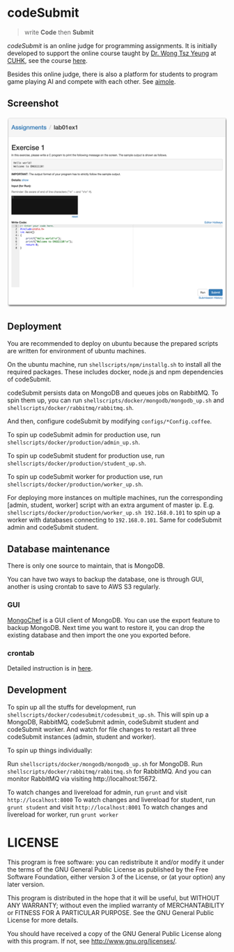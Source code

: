 # codeSubmit
> write __Code__ then __Submit__

*codeSubmit* is an online judge for programming assignments. It is initially developed to support the online course taught by [Dr. Wong Tsz Yeung](http://www.cse.cuhk.edu.hk/~tywong/html/index.html) at [CUHK](http://www.cuhk.edu.hk), see the course [here](http://tywong.github.io/gitbook-engg1110/).

Besides this online judge, there is also a platform for students to program game playing AI and compete with each other. See [aimole](https://github.com/leoyuholo/aimole).

## Screenshot
![screenshot](./codeSubmit.png)

## Deployment
You are recommended to deploy on ubuntu because the prepared scripts are written for environment of ubuntu machines.

On the ubuntu machine, run `shellscripts/npm/installg.sh` to install all the required packages. These includes docker, node.js and npm dependencies of codeSubmit.

codeSubmit persists data on MongoDB and queues jobs on RabbitMQ. To spin them up, you can run `shellscripts/docker/mongodb/mongodb_up.sh` and `shellscripts/docker/rabbitmq/rabbitmq.sh`.

And then, configure codeSubmit by modifying `configs/*Config.coffee`.

To spin up codeSubmit admin for production use, run `shellscripts/docker/production/admin_up.sh`.

To spin up codeSubmit student for production use, run `shellscripts/docker/production/student_up.sh`.

To spin up codeSubmit worker for production use, run `shellscripts/docker/production/worker_up.sh`.

For deploying more instances on multiple machines, run the corresponding [admin, student, worker] script with an extra argument of master ip. E.g. `shellscripts/docker/production/worker_up.sh 192.168.0.101` to spin up a worker with databases connecting to `192.168.0.101`. Same for codeSubmit admin and codeSubmit student.

## Database maintenance
There is only one source to maintain, that is MongoDB.

You can have two ways to backup the database, one is through GUI, another is using crontab to save to AWS S3 regularly.

### GUI
[MongoChef](http://3t.io/mongochef/) is a GUI client of MongoDB. You can use the export feature to backup MongoDB. Next time you want to restore it, you can drop the existing database and then import the one you exported before.

### crontab
Detailed instruction is in [here](./shellscripts/docker/mongodb/instruction.md).

## Development
To spin up all the stuffs for development, run `shellscripts/docker/codesubmit/codesubmit_up.sh`. This will spin up a MongoDB, RabbitMQ, codeSubmit admin, codeSubmit student and codeSubmit worker. And watch for file changes to restart all three codeSubmit instances (admin, student and worker).

To spin up things individually:

Run `shellscripts/docker/mongodb/mongodb_up.sh` for MongoDB.
Run `shellscripts/docker/rabbitmq/rabbitmq.sh` for RabbitMQ. And you can monitor RabbitMQ via visiting http://localhost:15672.

To watch changes and livereload for admin, run `grunt` and visit `http://localhost:8000`
To watch changes and livereload for student, run `grunt student` and visit `http://localhost:8001`
To watch changes and livereload for worker, run `grunt worker`

# LICENSE
This program is free software: you can redistribute it and/or modify
it under the terms of the GNU General Public License as published by
the Free Software Foundation, either version 3 of the License, or
(at your option) any later version.

This program is distributed in the hope that it will be useful,
but WITHOUT ANY WARRANTY; without even the implied warranty of
MERCHANTABILITY or FITNESS FOR A PARTICULAR PURPOSE.  See the
GNU General Public License for more details.

You should have received a copy of the GNU General Public License
along with this program.  If not, see <http://www.gnu.org/licenses/>.
